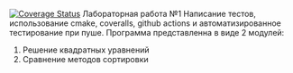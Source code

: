 [![Coverage Status](https://coveralls.io/repos/github/osence/testing1/badge.svg?branch=master)](https://coveralls.io/github/osence/testing1?branch=master)
Лабораторная работа №1
Написание тестов, использование cmake, coveralls, github actions и автоматизированное тестирование при пуше.
Программа представленна в виде 2 модулей:
1) Решение квадратных уравнений
2) Сравнение методов сортировки 
